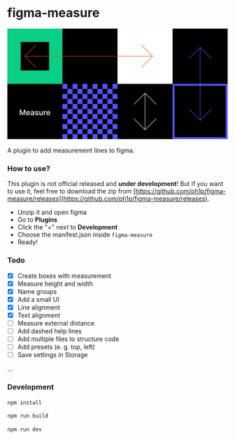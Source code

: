  # figma-measure

![](./header.png)

A plugin to add measurement lines to figma.

### How to use?

This plugin is not official released and **under development**! But if you want to use it, feel free to download the zip from [https://github.com/ph1p/figma-measure/releases](https://github.com/ph1p/figma-measure/releases).

* Unzip it and open figma
* Go to **Plugins**
* Click the "+" next to **Development**
* Choose the manifest.json inside `figma-measure`
* Ready!

### Todo

- [x] Create boxes with measurement
- [x] Measure height and width
- [x] Name groups
- [x] Add a small UI
- [x] Line alignment
- [x] Text alignment
- [ ] Measure external distance
- [ ] Add dashed help lines
- [ ] Add multiple files to structure code
- [ ] Add presets (e. g. top, left)
- [ ] Save settings in Storage

...


### Development

```bash
npm install
```

```bash
npm run build
```

```bash
npm run dev
```
